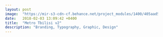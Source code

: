 ```yaml
---
layout: post
image:  "https://mir-s3-cdn-cf.behance.net/project_modules/1400/405aad57040901.59ec5d516c5d4.jpg"
date:   2018-02-03 13:09:42 +0400
title:  "Metro Tbilisi v2"
description: "Branding, Typography, Graphic, Design"
---
```

